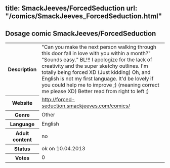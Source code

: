 title: SmackJeeves/ForcedSeduction
url: "/comics/SmackJeeves_ForcedSeduction.html"
---
Dosage comic SmackJeeves/ForcedSeduction
-----------------------------------------

<table class="comicinfo">
<tr>
<th>Description</th><td>&quot;Can you make the next person walking through this door fall in love with you within a month?&quot; &quot;Sounds easy.&quot; BL!!! I apologize for the lack of creativity and the super sketchy outlines. I'm totally being forced XD (Just kidding) Oh, and English is not my first language. It'd be lovely if you could help me to improve ;) (meaning correct me please XD) Better read from right to left ;)</td>
</tr>
<tr>
<th>Website</th><td><a href="http://forced-seduction.smackjeeves.com/comics/">http://forced-seduction.smackjeeves.com/comics/</a></td>
</tr>
<tr>
<th>Genre</th><td>Other</td>
</tr>
<tr>
<th>Language</th><td>English</td>
</tr>
<tr>
<th>Adult content</th><td>no</td>
</tr>
<tr>
<th>Status</th><td>ok on 10.04.2013</td>
</tr>
<tr>
<th>Votes</th><td>0</div></td>
</tr>
</table>
